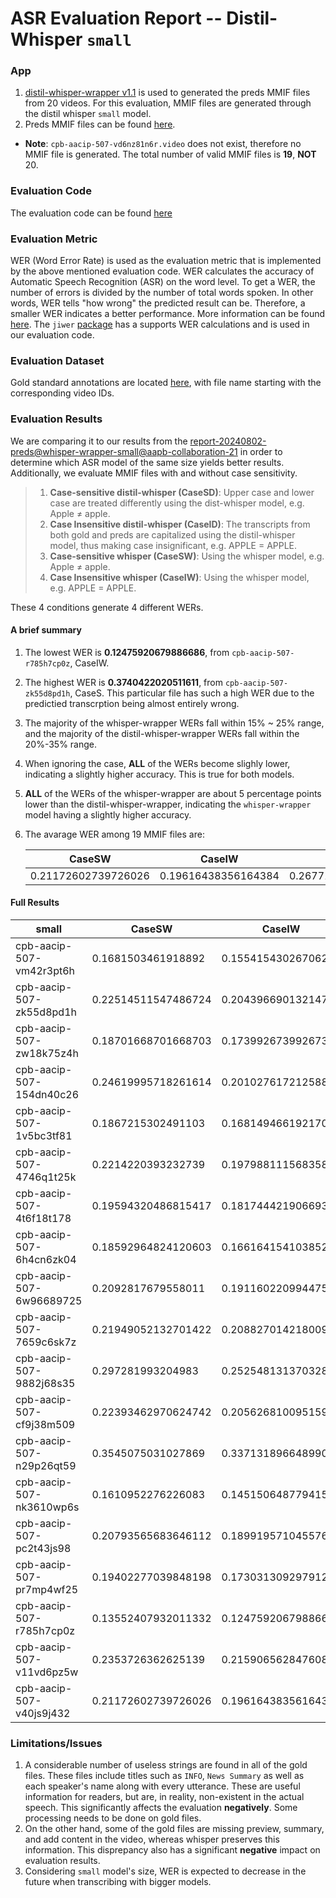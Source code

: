 # ASR Evaluation Report  -- Distil-Whisper `small`

### App
1. [distil-whisper-wrapper v1.1](https://github.com/clamsproject/app-distil-whisper-wrapper/tree/v1.1) is used to generated the preds MMIF files from 20 videos. For this evaluation, MMIF files are generated through the distil whisper `small` model.
2. Preds MMIF files can be found [here](https://github.com/clamsproject/aapb-evaluations/tree/asr-new-eval/asr_eval/preds%40distil-whisper-wrapper-small%40aapb-collaboration-21).
* **Note**: `cpb-aacip-507-vd6nz81n6r.video` does not exist, therefore no MMIF file is generated. The total number of valid MMIF files is **19**, **NOT** 20.

### Evaluation Code
The evaluation code can be found [here](https://github.com/clamsproject/aapb-evaluations/tree/asr-new-eval/asr_eval)

### Evaluation Metric
WER (Word Error Rate) is used as the evaluation metric that is implemented by 
the above mentioned evaluation code. WER calculates the accuracy of Automatic 
Speech Recognition (ASR) on the word level. To get a WER, the number of errors 
is divided by the number of total words spoken. In other words, WER tells 
"how wrong" the predicted result can be. Therefore, a smaller WER indicates a 
better performance. More information can be found [here](https://en.wikipedia.org/wiki/Word_error_rate).
The `jiwer` [package](https://jitsi.github.io/jiwer/) has a supports WER 
calculations and is used in our evaluation code.

### Evaluation Dataset
Gold standard annotations are located [here](https://github.com/clamsproject/aapb-collaboration/tree/89b8b123abbd4a9a67c525cc480173b52e0d05f0/21), with file name starting with the corresponding video IDs.

### Evaluation Results
We are comparing it to our results from the [report-20240802-preds@whisper-wrapper-small@aapb-collaboration-21](https://github.com/clamsproject/aapb-evaluations/blob/asr-new-eval/asr_eval/report-20240802-preds%40whisper-wrapper-small%40aapb-collaboration-21.md)
in order to determine which ASR model of the same size yields better results. 
Additionally, we evaluate MMIF files with and without case sensitivity.
>1. **Case-sensitive distil-whisper (CaseSD)**: Upper case and lower case are treated differently using the dist-whisper model, e.g. Apple ≠ apple.
>2. **Case Insensitive distil-whisper (CaseID)**: The transcripts from both gold and preds are capitalized using the distil-whisper model, thus making case insignificant, e.g. APPLE = APPLE.
>3. **Case-sensitive whisper (CaseSW)**: Using the whisper model, e.g. Apple ≠ apple.
>4. **Case Insensitive whisper (CaseIW)**: Using the whisper model, e.g. APPLE = APPLE.

These 4 conditions generate 4 different WERs.

#### A brief summary
1. The lowest WER is **0.12475920679886686**, from `cpb-aacip-507-r785h7cp0z`, CaseIW.
2. The highest WER is **0.3740422020511611**, from `cpb-aacip-507-zk55d8pd1h`, CaseS. This particular file has such a high WER due to the predictied transcrption being almost entirely wrong.
3. The majority of the whisper-wrapper WERs fall within 15% ~ 25% range, and the majority of the distil-whisper-wrapper WERs fall within the 20%-35% range.
4. When ignoring the case, **ALL** of the WERs become slighly lower, indicating a slightly higher accuracy. This is true for both models.
5. **ALL** of the WERs of the whisper-wrapper are about 5 percentage points lower than the distil-whisper-wrapper, indicating the `whisper-wrapper` model having a slightly higher accuracy.
5. The avarage WER among 19 MMIF files are:

    | CaseSW |       CaseIW        |               CaseSD                |      Case SD       |
    |:-------------------:|:-----------------------------------:|:------------------:| :---: |
    | 0.21172602739726026| 0.19616438356164384 |0.26771980877156515| 0.2481812512991062 |

#### Full Results
| small                    | CaseSW              | CaseIW              | Case SD             | Case ID             |
|--------------------------|---------------------|---------------------|---------------------|---------------------|
| cpb-aacip-507-vm42r3pt6h | 0.1681503461918892  | 0.1554154302670623  | 0.2528618672093615  | 0.2372169931315187  |
| cpb-aacip-507-zk55d8pd1h | 0.22514511547486724 | 0.2043966901321477  | 0.3740422020511611  | 0.3581280207473771  |
| cpb-aacip-507-zw18k75z4h | 0.18701668701668703 | 0.17399267399267399 | 0.26771980877156515 | 0.2481812512991062  |
| cpb-aacip-507-154dn40c26 | 0.24619995718261614 | 0.2010276172125883  | 0.22536330608537694 | 0.20878746594005448 |
| cpb-aacip-507-1v5bc3tf81 | 0.1867215302491103  | 0.16814946619217083 | 0.28156917363045497 | 0.2639275766016713  |
| cpb-aacip-507-4746q1t25k | 0.2214220393232739  | 0.1979881115683585  | 0.31563421828908556 | 0.2884955752212389  |
| cpb-aacip-507-4t6f18t178 | 0.19594320486815417 | 0.1817444219066937  | 0.3066721077331157  | 0.29034890838604366 |
| cpb-aacip-507-6h4cn6zk04 | 0.18592964824120603 | 0.1661641541038526  | 0.2733205806233825  | 0.25137841791380666 |
| cpb-aacip-507-6w96689725 | 0.2092817679558011  | 0.19116022099447513 | 0.2147463456577816  | 0.1943250214961307  |
| cpb-aacip-507-7659c6sk7z | 0.21949052132701422 | 0.20882701421800948 | 0.3305839656878918  | 0.3177169251072253  |
| cpb-aacip-507-9882j68s35 | 0.297281993204983   | 0.25254813137032844 | 0.30311391407173827 | 0.2869530942057548  |
| cpb-aacip-507-cf9j38m509 | 0.22393462970624742 | 0.2056268100951593  | 0.33319044046725965 | 0.3143285821455364  |
| cpb-aacip-507-n29p26qt59 | 0.3545075031027869  | 0.3371318966489902  | 0.321889327220386   | 0.3022710310267619  |
| cpb-aacip-507-nk3610wp6s | 0.1610952276226083  | 0.145150648779415   | 0.2656037991858887  | 0.2512437810945274  |
| cpb-aacip-507-pc2t43js98 | 0.20793565683646112 | 0.1899195710455764  | 0.30646570554827435 | 0.28134556574923547 |
| cpb-aacip-507-pr7mp4wf25 | 0.19402277039848198 | 0.17303130929791272 | 0.3247798742138365  | 0.30150943396226415 |
| cpb-aacip-507-r785h7cp0z | 0.13552407932011332 | 0.12475920679886686 | 0.1969662408759124  | 0.18499087591240876 |
| cpb-aacip-507-v11vd6pz5w | 0.2353726362625139  | 0.21590656284760845 | 0.3511577942229649  | 0.33038911434709956 |
| cpb-aacip-507-v40js9j432 | 0.21172602739726026 | 0.19616438356164384 | 0.2969094922737307  | 0.27803532008830023 |

### Limitations/Issues
1. A considerable number of useless strings are found in all of the gold files. These files include titles such as `INFO`, `News Summary` as well as each speaker's name along with every utterance. These are useful information for readers, but are, in reality, non-existent in the actual speech. This significantly affects the evaluation **negatively**. Some processing needs to be done on gold files.
2. On the other hand, some of the gold files are missing preview, summary, and add content in the video, whereas whisper preserves this information. This disprepancy also has a significant **negative** impact on evaluation results. 
4. Considering `small` model's size, WER is expected to decrease in the future when transcribing with bigger models.
